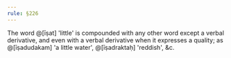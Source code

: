 ```yaml
---
rule: §226
---
```


The word @[īṣat] 'little' is compounded with any other word except a verbal derivative, and even with a verbal derivative when it expresses a quality; as @[īṣadudakam] 'a little water', @[īṣadraktaḥ] 'reddish', &c.